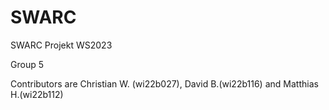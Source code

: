 # SWARC 
SWARC Projekt WS2023

Group 5

Contributors are Christian W. (wi22b027), David B.(wi22b116) and Matthias H.(wi22b112)
